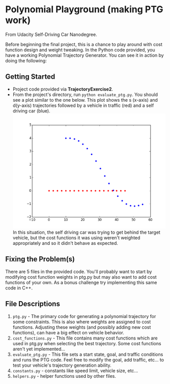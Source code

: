 # Polynomial Playground (making PTG work)

From Udacity Self-Driving Car Nanodegree.

Before beginning the final project, this is a chance to play around with cost function design and weight tweaking. In the Python code provided, you have a working Polynomial Trajectory Generator. You can see it in action by doing the following:

## Getting Started
- Project code provided via  **TrajectoryExercise2**.
- From the project's directory, run `python evaluate_ptg.py`. You should see a plot similar to the one below. This plot shows the s (x-axis) and d(y-axis) trajectories followed by a vehicle in traffic (red) and a self driving car (blue).
![](figure-1.png)
In this situation, the self driving car was trying to get behind the target vehicle, but the cost functions it was using weren't weighted appropriately and so it didn't behave as expected.

## Fixing the Problem(s)
There are 5 files in the provided code. You'll probably want to start by modifying cost function weights in ptg.py but may also want to add cost functions of your own. As a bonus challenge try implementing this same code in C++.

## File Descriptions
1. `ptg.py` - The primary code for generating a polynomial trajectory for some constraints. This is also where weights are assigned to cost functions. Adjusting these weights (and possibly adding new cost functions), can have a big effect on vehicle behavior.
2. `cost_functions.py` - This file contains many cost functions which are used in ptg.py when selecting the best trajectory. Some cost functions aren't yet implemented...
3. `evaluate_ptg.py` - This file sets a start state, goal, and traffic conditions and runs the PTG code. Feel free to modify the goal, add traffic, etc... to test your vehicle's trajectory generation ability.
4. `constants.py` - constants like speed limit, vehicle size, etc...
5. `helpers.py` - helper functions used by other files.
